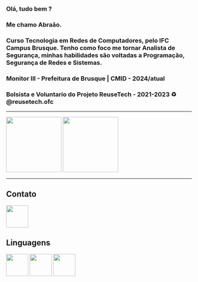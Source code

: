 ### Olá, tudo bem ?
### Me chamo Abraão.
### Curso Tecnologia em Redes de Computadores, pelo IFC Campus Brusque. Tenho como foco me tornar Analista de Segurança, minhas habilidades são voltadas a Programação, Segurança de Redes e Sistemas.

### Monitor III - Prefeitura de Brusque | CMID - 2024/atual 
### Bolsista e Voluntario do Projeto ReuseTech - 2021-2023 ♻️ @reusetech.ofc

----

<div> 
   <img height="150m" src="https://github-readme-stats.vercel.app/api?username=abraaoteixeira&show_icons=true&theme=tokyonight"/>
  
  <img height="150m" src="https://github-readme-stats.vercel.app/api?username=abraaoteixeira&layout=compact"/>
 <div>
 
----
   
## Contato

<a href="https://www.linkedin.com/in/abraaoteixeira/">
  <img src="https://cdn.jsdelivr.net/gh/devicons/devicon/icons/linkedin/linkedin-original.svg" align="center" heigth="50" width="60">
</a>
   
## Linguagens
   
<div>
  
<img src="https://cdn.jsdelivr.net/gh/devicons/devicon/icons/python/python-original.svg" align="center" heigth="50" width="60">
<img src="https://cdn.jsdelivr.net/gh/devicons/devicon/icons/bash/bash-original.svg" align="center" heigth="50" width="60">
<img src="https://cdn.jsdelivr.net/gh/devicons/devicon/icons/javascript/javascript-original.svg" align="center" heigth="50" width="60">

